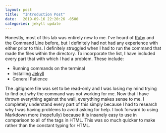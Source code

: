 ```yaml
---
layout: post
title:  "Introduction Post"
date:   2019-09-16 22:20:26 -0500
categories: jekyll update
---
```

Honestly, most of this lab was entirely new to me.  I've heard of [Ruby][Ruby] and the Command Line before, but I definitely had not had any experience with either prior to this.
I definitely struggled when I had to run the command that made the files within the directory.  To incorporate the list, I have included every part that with which I had a problem.  These include:

  - Running commands on the terminal
  - Installing [Jekyll][Jekyll]
  - General Patience

The .gitignore file was set to be read-only and I was losing my mind trying to find out why the command was not working for me.
Now that I have thrown everything against the wall, everything makes sense to me.  I completely understand every part of this simply because I had to research why I was having problems to avoid asking for help.
I look forward to using Markdown more (hopefully) because it is insanely easy to use in comparison to all of the tags in HTML.  This was so much quicker to make rather than the constant typing for HTML.

[Ruby]: https://www.ruby-lang.org/en/
[Jekyll]: https://jekyllrb.com/
